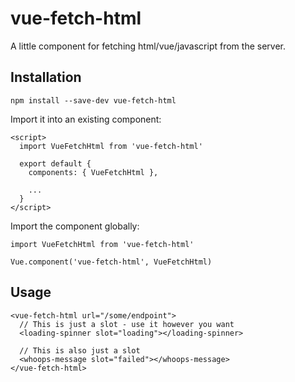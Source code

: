 # vue-fetch-html

A little component for fetching html/vue/javascript from the server.

## Installation

`npm install --save-dev vue-fetch-html`

Import it into an existing component:
```
<script>
  import VueFetchHtml from 'vue-fetch-html'

  export default {
    components: { VueFetchHtml },
  
    ...
  }
</script>
```

Import the component globally:
```
import VueFetchHtml from 'vue-fetch-html'

Vue.component('vue-fetch-html', VueFetchHtml)
```

## Usage

```
<vue-fetch-html url="/some/endpoint">
  // This is just a slot - use it however you want
  <loading-spinner slot="loading"></loading-spinner>
  
  // This is also just a slot
  <whoops-message slot="failed"></whoops-message>
</vue-fetch-html>
```
